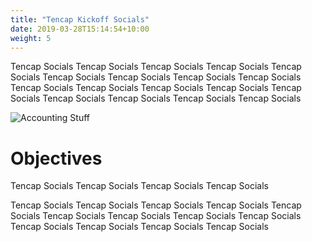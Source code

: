 ```yaml
---
title: "Tencap Kickoff Socials"
date: 2019-03-28T15:14:54+10:00
weight: 5
---
```


Tencap Socials Tencap Socials Tencap Socials Tencap Socials Tencap Socials Tencap Socials Tencap Socials Tencap Socials Tencap Socials Tencap Socials Tencap Socials Tencap Socials Tencap Socials Tencap Socials Tencap Socials Tencap Socials Tencap Socials Tencap Socials

![Accounting Stuff](/images/austin-distel-nGc5RT2HmF0-unsplash.jpg)

# Objectives

Tencap Socials Tencap Socials Tencap Socials Tencap Socials

Tencap Socials Tencap Socials Tencap Socials Tencap Socials Tencap Socials Tencap Socials Tencap Socials Tencap Socials Tencap Socials Tencap Socials Tencap Socials Tencap Socials Tencap Socials
